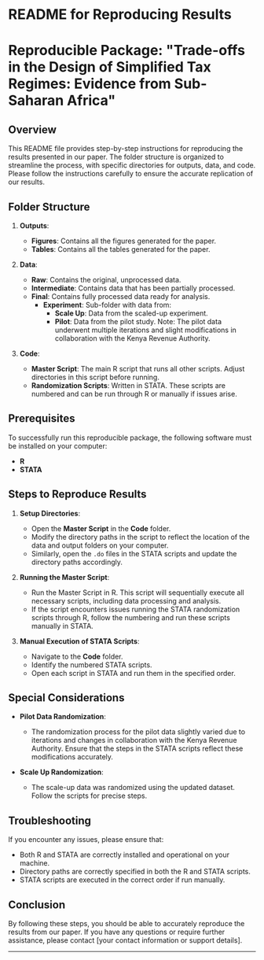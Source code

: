 # README for Reproducing Results
# Reproducible Package: "Trade-offs in the Design of Simplified Tax Regimes: Evidence from Sub-Saharan Africa"

## Overview

This README file provides step-by-step instructions for reproducing the results presented in our paper. The folder structure is organized to streamline the process, with specific directories for outputs, data, and code. Please follow the instructions carefully to ensure the accurate replication of our results.

## Folder Structure

1. **Outputs**:
    - **Figures**: Contains all the figures generated for the paper.
    - **Tables**: Contains all the tables generated for the paper.

2. **Data**:
    - **Raw**: Contains the original, unprocessed data.
    - **Intermediate**: Contains data that has been partially processed.
    - **Final**: Contains fully processed data ready for analysis.
        - **Experiment**: Sub-folder with data from:
            - **Scale Up**: Data from the scaled-up experiment.
            - **Pilot**: Data from the pilot study. Note: The pilot data underwent multiple iterations and slight modifications in collaboration with the Kenya Revenue Authority.

3. **Code**:
    - **Master Script**: The main R script that runs all other scripts. Adjust directories in this script before running.
    - **Randomization Scripts**: Written in STATA. These scripts are numbered and can be run through R or manually if issues arise.

## Prerequisites

To successfully run this reproducible package, the following software must be installed on your computer:

- **R**
- **STATA**

## Steps to Reproduce Results

1. **Setup Directories**:
    - Open the **Master Script** in the **Code** folder.
    - Modify the directory paths in the script to reflect the location of the data and output folders on your computer.
    - Similarly, open the `.do` files in the STATA scripts and update the directory paths accordingly.

2. **Running the Master Script**:
    - Run the Master Script in R. This script will sequentially execute all necessary scripts, including data processing and analysis.
    - If the script encounters issues running the STATA randomization scripts through R, follow the numbering and run these scripts manually in STATA.

3. **Manual Execution of STATA Scripts**:
    - Navigate to the **Code** folder.
    - Identify the numbered STATA scripts.
    - Open each script in STATA and run them in the specified order.

## Special Considerations

- **Pilot Data Randomization**:
    - The randomization process for the pilot data slightly varied due to iterations and changes in collaboration with the Kenya Revenue Authority. Ensure that the steps in the STATA scripts reflect these modifications accurately.

- **Scale Up Randomization**:
    - The scale-up data was randomized using the updated dataset. Follow the scripts for precise steps.

## Troubleshooting

If you encounter any issues, please ensure that:

- Both R and STATA are correctly installed and operational on your machine.
- Directory paths are correctly specified in both the R and STATA scripts.
- STATA scripts are executed in the correct order if run manually.

## Conclusion

By following these steps, you should be able to accurately reproduce the results from our paper. If you have any questions or require further assistance, please contact [your contact information or support details].

---

